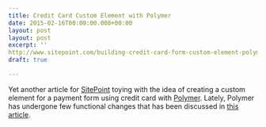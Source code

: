```yaml
---
title: Credit Card Custom Element with Polymer
date: 2015-02-16T00:00:00.000+00:00
layout: post
layout: post
excerpt: ''
http://www.sitepoint.com/building-credit-card-form-custom-element-polymer/
draft: true

---
```

Yet another article for [SitePoint](http://www.sitepoint.com/) toying with the idea of 
creating a custom element for a payment form using credit card with [Polymer](http://www.sitepoint.com/). Lately, 
Polymer has undergone few functional changes that has been discussed in [this article](http://www.sitepoint.com/building-credit-card-form-custom-element-polymer/).